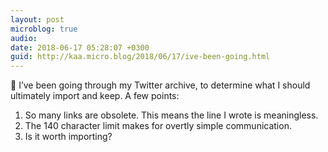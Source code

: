 ```yaml
---
layout: post
microblog: true
audio: 
date: 2018-06-17 05:28:07 +0300
guid: http://kaa.micro.blog/2018/06/17/ive-been-going.html
---
```

💬 I’ve been going through my Twitter archive, to determine what I should ultimately import and keep. A few points:

1. So many links are obsolete. This means the line I wrote is meaningless.
2. The 140 character limit makes for overtly simple communication.
3. Is it worth importing?
